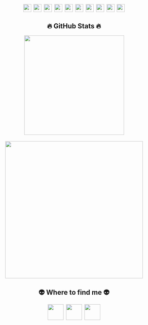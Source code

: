 <!-- README.md -->
<!-- Inline SVG rotating Earth placed over cosmic background -->
<div align="center" style="margin-top:-300px;">
  <svg width="200" height="200" viewBox="0 0 200 200" xmlns="http://www.w3.org/2000/svg">
    <defs>
      <pattern id="earth" patternUnits="userSpaceOnUse" width="200" height="200">
        <image href="https://media.giphy.com/media/WQZpXz8Y8eKgGIxrSP/giphy.gif" x="0" y="0" width="200" height="200" />
      </pattern>
    </defs>
    <circle cx="100" cy="100" r="100" fill="url(#earth)">
      <animateTransform
        attributeName="transform"
        type="rotate"
        from="0 100 100"
        to="360 100 100"
        dur="20s"
        repeatCount="indefinite" />
    </circle>
  </svg>
</div>

<h4 align="center" style="margin-top:20px;">🛠 Nguyễn Trường An 🛠</h4>

<!-- Badges -->
<p align="center">
  <img src="https://img.shields.io/badge/JavaScript-282C34?logo=javascript&logoColor=F7DF1E" height="25" />&nbsp;
  <img src="https://img.shields.io/badge/TypeScript-282C34?logo=typescript&logoColor=3178C6" height="25" />&nbsp;
  <img src="https://img.shields.io/badge/ReactJS-282C34?logo=react&logoColor=61DAFB" height="25" />&nbsp;
  <img src="https://img.shields.io/badge/Redux-282C34?logo=redux&logoColor=764ABC" height="25" />&nbsp;
  <img src="https://img.shields.io/badge/Vue.js-282C34?logo=vue.js&logoColor=4FC08D" height="25" />&nbsp;
  <img src="https://img.shields.io/badge/Nuxt.js-282C34?logo=nuxt.js&logoColor=4FC08D" height="25" />&nbsp;
  <img src="https://img.shields.io/badge/Node.js-282C34?logo=node.js&logoColor=00F200" height="25" />&nbsp;
  <img src="https://img.shields.io/badge/Express-282C34?logo=express&logoColor=FFFFFF" height="25" />&nbsp;
  <img src="https://img.shields.io/badge/MongoDB-282C34?logo=mongodb&logoColor=47A248" height="25" />&nbsp;
  <img src="https://img.shields.io/badge/Tailwind%20CSS-282C34?logo=tailwind-css&logoColor=38B2AC" height="25" />
</p>

<!-- GitHub Stats -->
<h2 align="center">🔥 GitHub Stats 🔥</h2>
<div align="center" style="display:flex; justify-content:center; gap:20px; flex-wrap:wrap;">
  <img src="https://github-readme-stats.vercel.app/api/top-langs/?username=nguyentruongann&hide=c%23,powershell,Mathematica,Ruby,Objective-C,Objective-C%2b%2b,Cuda&title_color=61dafb&text_color=ffffff&icon_color=61dafb&bg_color=20232a&langs_count=8&layout=compact&border_color=61dafb&hide_border=true" width="315" />
  <img src="https://github-readme-stats.vercel.app/api?username=nguyentruongann&show_icons=true&theme=react&border_color=61dafb&hide_border=true&rank_icon=github&include_all_commits=true" width="434" />
</div>

<!-- Where to find me -->
<h2 align="center">👽 Where to find me 👽</h2>
<p align="center">
  <a href="https://www.facebook.com/Truong.An.IT" target="_blank"><img src="https://img.icons8.com/bubbles/100/000000/facebook-new.png" height="50" /></a>&nbsp;
  <a href="https://instagram.com/truong.an.it" target="_blank"><img src="https://img.icons8.com/bubbles/100/000000/instagram.png" height="50" /></a>&nbsp;
  <a href="mailto:nta21303@gmail.com" target="_blank"><img src="https://img.icons8.com/bubbles/100/000000/apple-mail.png" height="50" /></a>
</p>
